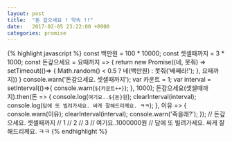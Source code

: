 ```yaml
---
layout: post
title:  "돈 갚으세요 ! 약속 !!"
date:   2017-02-05 23:22:00 +0900
categories: promise
---
```

{% highlight javascript %}
const 백만원 = 100 * 10000;
const 셋셀때까지 = 3 * 1000;
const 돈갚으세요 = 요때까지 => {
  return new Promise((네, 못줘) => setTimeout(()=> {
    Math.random() < 0.5 ? 네(백만원) : 못줘('배째라!');
  }, 요때까지))
}
console.warn('돈갚으세요. 셋셀때까지');
var 카운트 = 1;
var interval = setInterval(()=>{
  console.warn(`${카운트++}`);
}, 1000);
돈갚으세요(셋셀때까지).then(돈 => {
  console.log(`여기요..${돈}원`);
  clearInterval(interval);
  console.log(`담에 또 빌려가세요. 싸게 잘해드리께요. ㅋㅋ`);
}, 이유 => {
  console.warn(이유);
  clearInterval(interval);
  console.warn('죽을래?');
});
// 돈갚으세요. 셋셀때까지
// 1
// 2
// 3
// 여기요..1000000원
// 담에 또 빌려가세요. 싸게 잘해드리께요. ㅋㅋ
{% endhighlight %}
